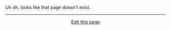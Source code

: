 Uh oh, looks like that page doesn't exist.

<hr>
<div style="text-align:center">
	<a class="edit-link" href="https://github.com/wcarhart/wcarhart.github.io/docs/overview.md" target="_blank"><i class="fas fa-edit"></i> Edit this page</a>
</div>